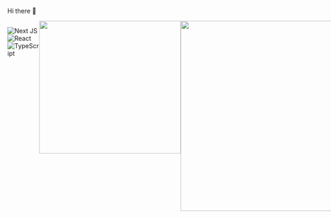 
 <!--
 <img src="https://capsule-render.vercel.app/api?type=waving&color=gradient&height=70&section=header&customColorList=15" width=100% />
 -->
 Hi there 👋
<div style="display: flex;  ;">
 
![Next JS](https://img.shields.io/badge/Next-black?style=for-the-badge&logo=next.js&logoColor=white&style=Flat)
![React](https://img.shields.io/badge/react-%2320232a.svg?style=for-the-badge&logo=react&logoColor=%2361DAFB&style=Flat)
![TypeScript](https://img.shields.io/badge/typescript-%23007ACC.svg?style=for-the-badge&logo=typescript&logoColor=white&style=Flat)

  <a href="https://www.gitanimals.org/en_US?utm_medium=image&utm_source=anhyeryeon2&utm_content=farm">
    <img src="https://render.gitanimals.org/farms/anhyeryeon2" width="320" height="300"/>
  </a>
  <img src="https://github-readme-stats.vercel.app/api?username=anhyeryeon2&show_icons=true&theme=buefy&hide=stars" width="430"/>

</div>
